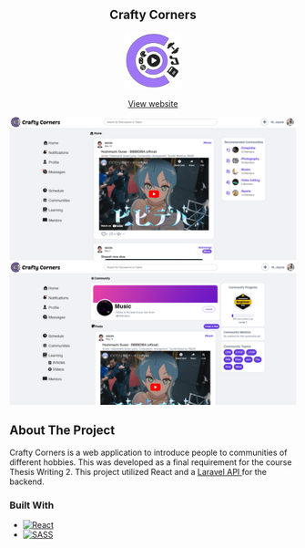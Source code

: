 <div align="center">
    <h2>Crafty Corners</h2>
    <a href="https://github.com/klaus2425/crafty-corners">
        <img src="public/Logo.svg" width="100" height="100">
    </a>
</div>
<p align="center">
<a href="https://www.craftycorners.online/">View website</a>

![Crafty Corners Screenshot][crafty-corners-screenshot-2]
![Crafty Corners Screenshot][crafty-corners-screenshot]


</p>

## About The Project

Crafty Corners is a web application to introduce people
to communities of different hobbies. This was developed as a final requirement for the course Thesis Writing 2. This project utilized React and a
<a href="https://github.com/Overseer24/craftycorners_backend">
Laravel API
</a>
for the backend.

### Built With

* [![React][React.js]][React-url]
* [![SASS][SASS]][SASS-url]

[React.js]: https://img.shields.io/badge/React-20232A?style=for-the-badge&logo=react&logoColor=61DAFB

[React-url]: https://reactjs.org/

[SASS]: https://img.shields.io/badge/Sass-CC6699?style=for-the-badge&logo=sass&logoColor=white

[SASS-url]: https://sass-lang.com/

[crafty-corners-screenshot]: public/Sample.png
[crafty-corners-screenshot-2]: public/Sample2.png